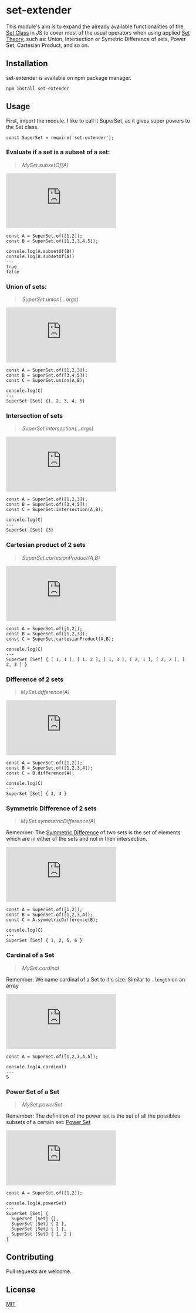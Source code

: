 # set-extender

This module's aim is to expand the already available functionalities of the [Set Class]('https://developer.mozilla.org/en-US/docs/Web/JavaScript/Reference/Global_Objects/Set') in JS to cover most of the usual operators when using applied [Set Theory]('https://en.wikipedia.org/wiki/Set_theory'), such as: Union, Intersection or Symetric Difference of sets, Power Set, Cartesian Product, and so on.

## Installation

set-extender is available on npm package manager.

```
npm install set-extender
```

## Usage

First, import the module. I like to call it SuperSet, as it gives super powers to the Set class.

```
const SuperSet = require('set-extender');
```

### Evaluate if a set is a subset of a set: 
> _MySet.subsetOf(A)_

![equation](https://latex.codecogs.com/svg.latex?A%20%3D%20%5C%7B1%2C%202%5C%7D%2C%20B%20%3D%20%5C%7B1%2C%202%2C%203%2C%204%2C%205%5C%7D%20%5Cimplies%20A%20%5Csubset%20B%2C%20A%20%5Cnsubseteq%20B%20%5C%5C)

```
const A = SuperSet.of([1,2]);
const B = SuperSet.of([1,2,3,4,5]);
```

```
console.log(A.subsetOf(B))
console.log(B.subsetOf(A))
---
true
false
```

### Union of sets: 
> _SuperSet.union(...args)_

<!---
\begin{array}{c}
A = \{1, 2, 3\} \\
B = \{3, 4, 5\} \\
A \cup B = \{1, 2, 3, 4, 5\} \\
\end{array}
--->

![equation](https://latex.codecogs.com/svg.latex?%5Cbegin%7Barray%7D%7Bc%7D%20A%20%3D%20%5C%7B1%2C%202%2C%203%5C%7D%20%5C%5C%20B%20%3D%20%5C%7B3%2C%204%2C%205%5C%7D%20%5C%5C%20A%20%5Ccup%20B%20%3D%20%5C%7B1%2C%202%2C%203%2C%204%2C%205%5C%7D%20%5C%5C%20%5Cend%7Barray%7D)

```
const A = SuperSet.of([1,2,3]);
const B = SuperSet.of([3,4,5]);
const C = SuperSet.union(A,B);
```

```
console.log(C)
---
SuperSet [Set] {1, 2, 3, 4, 5}
```

### Intersection of sets
> _SuperSet.intersection(...args)_

<!---
\begin{array}{c}
A = \{1, 2, 3\} \\
B = \{3, 4, 5\} \\
A \cap B = \{3\} \\
\end{array}
--->

![equation](https://latex.codecogs.com/svg.latex?%5Cbegin%7Barray%7D%7Bc%7D%20A%20%3D%20%5C%7B1%2C%202%2C%203%5C%7D%20%5C%5C%20B%20%3D%20%5C%7B3%2C%204%2C%205%5C%7D%20%5C%5C%20A%20%5Ccap%20B%20%3D%20%5C%7B3%5C%7D%20%5C%5C%20%5Cend%7Barray%7D)

```
const A = SuperSet.of([1,2,3]);
const B = SuperSet.of([3,4,5]);
const C = SuperSet.intersection(A,B);
```

```
console.log(C)
---
SuperSet [Set] {3}
```

### Cartesian product of 2 sets
> _SuperSet.cartesianProduct(A,B)_

<!---
\begin{array}{c}
A = \{1, 2\} \\
B = \{1, 2, 3\} \\
A \times B = \{ (1,1),(1,2),(1,3),(2,1),(2,2),(2,3)
    \} \\
\end{array}
--->

![equation](https://latex.codecogs.com/svg.latex?%5Cbegin%7Barray%7D%7Bc%7D%20A%20%3D%20%5C%7B1%2C%202%5C%7D%20%5C%5C%20B%20%3D%20%5C%7B1%2C%202%2C%203%5C%7D%20%5C%5C%20A%20%5Ctimes%20B%20%3D%20%5C%7B%20%281%2C1%29%2C%281%2C2%29%2C%281%2C3%29%2C%282%2C1%29%2C%282%2C2%29%2C%282%2C3%29%20%5C%7D%20%5C%5C%20%5Cend%7Barray%7D)

```
const A = SuperSet.of([1,2]);
const B = SuperSet.of([1,2,3]);
const C = SuperSet.cartesianProduct(A,B);
```

```
console.log(C)
---
SuperSet [Set] { [ 1, 1 ], [ 1, 2 ], [ 1, 3 ], [ 2, 1 ], [ 2, 2 ], [ 2, 3 ] }
```

### Difference of 2 sets
> _MySet.difference(A)_

<!---
\begin{array}{c}
A = \{1, 2\} \\
B = \{1, 2, 3, 4\} \\
B  \setminus A = \{ 3,4\} 
\end{array}
--->

![equation](https://latex.codecogs.com/svg.latex?%5Cbegin%7Barray%7D%7Bc%7D%20A%20%3D%20%5C%7B1%2C%202%5C%7D%20%5C%5C%20B%20%3D%20%5C%7B1%2C%202%2C%203%2C%204%5C%7D%20%5C%5C%20B%20%5Csetminus%20A%20%3D%20%5C%7B%203%2C4%5C%7D%20%5Cend%7Barray%7D)

```
const A = SuperSet.of([1,2]);
const B = SuperSet.of([1,2,3,4]);
const C = B.difference(A);
```

```
console.log(C)
---
SuperSet [Set] { 3, 4 }
```

### Symmetric Difference of 2 sets
> _MySet.symmetricDifference(A)_

Remember: The [Symmetric Difference]('https://en.wikipedia.org/wiki/Symmetric_difference') of two sets is the set of elements which are in either of the sets and not in their intersection.

<!---
\begin{array}{c}
A = \{1, 2, 3, 4\} \\
B = \{3, 4, 5, 6\} \\
A  \triangle B = \{ 1,2,5,6\} 
\end{array}
--->

![equation](https://latex.codecogs.com/svg.latex?%5Cbegin%7Barray%7D%7Bc%7D%20A%20%3D%20%5C%7B1%2C%202%2C%203%2C%204%5C%7D%20%5C%5C%20B%20%3D%20%5C%7B3%2C%204%2C%205%2C%206%5C%7D%20%5C%5C%20A%20%5Ctriangle%20B%20%3D%20%5C%7B%201%2C2%2C5%2C6%5C%7D%20%5Cend%7Barray%7D)

```
const A = SuperSet.of([1,2]);
const B = SuperSet.of([1,2,3,4]);
const C = A.symmetricDifference(B);
```

```
console.log(C)
---
SuperSet [Set] { 1, 2, 5, 6 }
```

### Cardinal of a Set
> _MySet.cardinal_

Remember: We name cardinal of a Set to it's size. Similar to `.length` on an array

<!---
\begin{array}{l}
A = \{1, 2, 3, 4, 5\} \\
|A| = 5 \\
\end{array}
--->

![equation](https://latex.codecogs.com/svg.latex?%5Cbegin%7Barray%7D%7Bl%7D%20A%20%3D%20%5C%7B1%2C%202%2C%203%2C%204%2C%205%5C%7D%20%5C%5C%20%7CA%7C%20%3D%205%20%5C%5C%20%5Cend%7Barray%7D)

```
const A = SuperSet.of([1,2,3,4,5]);
```

```
console.log(A.cardinal)
---
5
```

### Power Set of a Set
> _MySet.powerSet_

Remember: The definition of the power set is the set of all the possibles subsets of a certain set: [Power Set]('https://en.wikipedia.org/wiki/Power_set')

<!---
\begin{array}{c}
A = \{1, 2\} \\
\mathcal{P}(A) = \{ \{\},  \{1\}, \{2\}, \{1,2\} \} \\
\end{array}

--->

![equation](https://latex.codecogs.com/svg.latex?%5Cbegin%7Barray%7D%7Bc%7D%20A%20%3D%20%5C%7B1%2C%202%5C%7D%20%5C%5C%20%5Cmathcal%7BP%7D%28A%29%20%3D%20%5C%7B%20%5C%7B%5C%7D%2C%20%5C%7B1%5C%7D%2C%20%5C%7B2%5C%7D%2C%20%5C%7B1%2C2%5C%7D%20%5C%7D%20%5C%5C%20%5Cend%7Barray%7D)

```
const A = SuperSet.of([1,2]);
```

```
console.log(A.powerSet)
---
SuperSet [Set] {
  SuperSet [Set] {},
  SuperSet [Set] { 2 },
  SuperSet [Set] { 1 },
  SuperSet [Set] { 1, 2 } 
}
```

## Contributing
Pull requests are welcome.

## License
[MIT](https://choosealicense.com/licenses/mit/)

